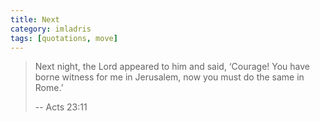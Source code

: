 ```yaml
---
title: Next
category: imladris
tags: [quotations, move]
---
```


> Next night, the Lord appeared to him and said, ‘Courage! You have
> borne witness for me in Jerusalem, now you must do the same in Rome.’
> 
> -- Acts 23:11
